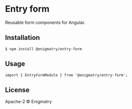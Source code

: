 # Entry form

Reusable form components for Angular.

## Installation

```
$ npm install @enigmatry/entry-form
```

## Usage

```
import { EntryFormModule } from '@enigmatry/entry-form';
```

## License

Apache-2 © Enigmatry